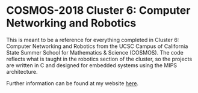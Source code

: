 # COSMOS-2018 Cluster 6: Computer Networking and Robotics
This is meant to be a reference for everything completed in Cluster 6: Computer Networking and Robotics from the UCSC Campus of California State Summer School for Mathematics & Science (COSMOS). The code reflects what is taught in the robotics section of the cluster, so the projects are written in C and designed for embedded systems using the MIPS architecture.

Further information can be found at my website [here](https://cosmos-rl.weebly.com/).
